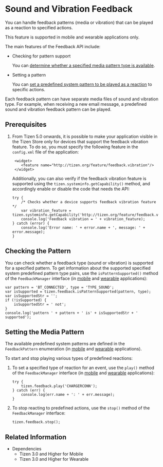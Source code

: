 # Sound and Vibration Feedback

You can handle feedback patterns (media or vibration) that can be played as a reaction to specified actions.

This feature is supported in mobile and wearable applications only.

The main features of the Feedback API include:

- Checking for pattern support

  You can [determine whether a specified media pattern type is available](#checking-the-pattern).

- Setting a pattern

  You can [set a predefined system pattern to be played as a reaction](#setting-the-media-pattern) to specific actions.

Each feedback pattern can have separate media files of sound and vibration type. For example, when receiving a new email message, a predefined sound and vibration feedback pattern can be played.

## Prerequisites

1. From Tizen 5.0 onwards, it is possible to make your application visible in the Tizen Store only for devices that support the feedback vibration feature. To do so, you must specify the following feature in the `config.xml` file of the application:

   ```
    <widget>
       <feature name="http://tizen.org/feature/feedback.vibration"/>
    </widget>
   ```

    Additionally, you can also verify if the feedback vibration feature is supported using the `tizen.systeminfo.getCapability()` method, and accordingly enable or disable the code that needs the API:

    ```
    try {
        /* Checks whether a device supports feedback vibration feature */
        var vibration_feature = tizen.systeminfo.getCapability('http://tizen.org/feature/feedback.vibration');
        console.log('Feedback vibration = ' + vibration_feature);
    } catch (error) {
        console.log('Error name: ' + error.name + ', message: ' + error.message);
    }
    ```

## Checking the Pattern

You can check whether a feedback type (sound or vibration) is supported for a specified pattern. To get information about the supported specified system predefined pattern type pairs, use the `isPatternSupported()` method of the `FeedbackManager` interface (in [mobile](../../api/latest/device_api/mobile/tizen/feedback.html#FeedbackManager) and [wearable](../../api/latest/device_api/wearable/tizen/feedback.html#FeedbackManager) applications):

```
var pattern = 'BT_CONNECTED', type = 'TYPE_SOUND';
var isSupported = tizen.feedback.isPatternSupported(pattern, type);
var isSupportedStr = '';
if (!isSupported) {
    isSupportedStr = ' not';
}
console.log('pattern ' + pattern + ' is' + isSupportedStr + ' supported');
```

## Setting the Media Pattern

The available predefined system patterns are defined in the `FeedbackPattern` enumeration (in [mobile](../../api/latest/device_api/mobile/tizen/feedback.html#FeedbackPattern) and [wearable](../../api/latest/device_api/wearable/tizen/feedback.html#FeedbackPattern) applications).

To start and stop playing various types of predefined reactions:

1. To set a specified type of reaction for an event, use the `play()` method of the `FeedbackManager` interface (in [mobile](../../api/latest/device_api/mobile/tizen/feedback.html#FeedbackManager) and [wearable](../../api/latest/device_api/wearable/tizen/feedback.html#FeedbackManager) applications):

   ```
   try {
       tizen.feedback.play('CHARGERCONN');
   } catch (err) {
       console.log(err.name + ': ' + err.message);
   }
   ```

2. To stop reacting to predefined actions, use the `stop()` method of the `FeedbackManager` interface:

   ```
   tizen.feedback.stop();
   ```

## Related Information
* Dependencies   
   - Tizen 3.0 and Higher for Mobile
   - Tizen 3.0 and Higher for Wearable
